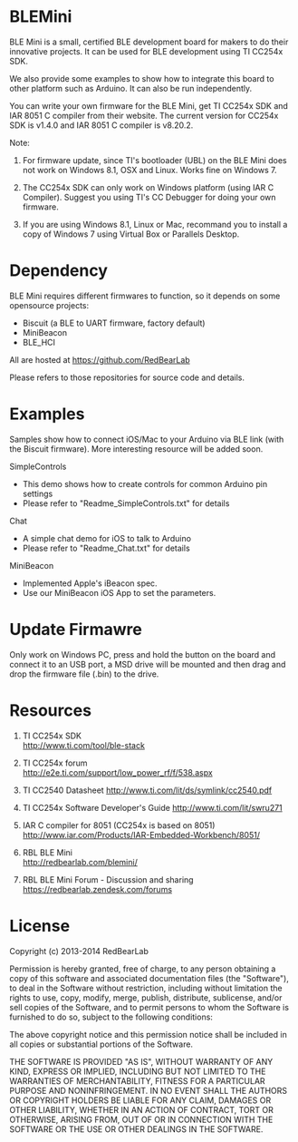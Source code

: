 BLEMini
=======

BLE Mini is a small, certified BLE development board for makers to do their innovative projects. It can be used for BLE development using TI CC254x SDK.

We also provide some examples to show how to integrate this board to other platform such as Arduino. It can also be run independently.

You can write your own firmware for the BLE Mini, get TI CC254x SDK and IAR 8051 C compiler from their website. The current version for CC254x SDK is v1.4.0 and IAR 8051 C compiler is v8.20.2.

Note:

1. For firmware update, since TI's bootloader (UBL) on the BLE Mini does not work on Windows 8.1, OSX and Linux. Works fine on Windows 7.

2. The CC254x SDK can only work on Windows platform (using IAR C Compiler). Suggest you using TI's CC Debugger for doing your own firmware.

3. If you are using Windows 8.1, Linux or Mac, recommand you to install a copy of Windows 7 using Virtual Box or Parallels Desktop.


Dependency
==========

BLE Mini requires different firmwares to function, so it depends on some opensource projects:<br/>
- Biscuit (a BLE to UART firmware, factory default)
- MiniBeacon
- BLE_HCI

All are hosted at https://github.com/RedBearLab

Please refers to those repositories for source code and details.


Examples
========

Samples show how to connect iOS/Mac to your Arduino via BLE link (with the Biscuit firmware). More interesting resource will be added soon.

SimpleControls
- This demo shows how to create controls for common Arduino pin settings
- Please refer to "Readme_SimpleControls.txt" for details

Chat
- A simple chat demo for iOS to talk to Arduino
- Please refer to "Readme_Chat.txt" for details

MiniBeacon
- Implemented Apple's iBeacon spec.
- Use our MiniBeacon iOS App to set the parameters.


Update Firmawre
===============

Only work on Windows PC, press and hold the button on the board and connect it to an USB port, a MSD drive will be mounted and then drag and drop the firmware file (.bin) to the drive.


Resources
=========

1. TI CC254x SDK<br/>
http://www.ti.com/tool/ble-stack

2. TI CC254x forum<br/>
http://e2e.ti.com/support/low_power_rf/f/538.aspx 

3. TI CC2540 Datasheet
http://www.ti.com/lit/ds/symlink/cc2540.pdf

4. TI CC254x Software Developer's Guide
http://www.ti.com/lit/swru271
 
5. IAR C compiler for 8051 (CC254x is based on 8051)<br/>
http://www.iar.com/Products/IAR-Embedded-Workbench/8051/

6. RBL BLE Mini<br/>
http://redbearlab.com/blemini/

7. RBL BLE Mini Forum - Discussion and sharing<br/>
https://redbearlab.zendesk.com/forums


License
=======

Copyright (c) 2013-2014 RedBearLab

Permission is hereby granted, free of charge, to any person obtaining a copy
of this software and associated documentation files (the "Software"), to deal 
in the Software without restriction, including without limitation the rights 
to use, copy, modify, merge, publish, distribute, sublicense, and/or sell
copies of the Software, and to permit persons to whom the Software is
furnished to do so, subject to the following conditions:

The above copyright notice and this permission notice shall be included in all
copies or substantial portions of the Software.

THE SOFTWARE IS PROVIDED "AS IS", WITHOUT WARRANTY OF ANY KIND, EXPRESS OR
IMPLIED, INCLUDING BUT NOT LIMITED TO THE WARRANTIES OF MERCHANTABILITY,
FITNESS FOR A PARTICULAR PURPOSE AND NONINFRINGEMENT. IN NO EVENT SHALL THE
AUTHORS OR COPYRIGHT HOLDERS BE LIABLE FOR ANY CLAIM, DAMAGES OR OTHER 
LIABILITY, WHETHER IN AN ACTION OF CONTRACT, TORT OR OTHERWISE, ARISING FROM,
OUT OF OR IN CONNECTION WITH THE SOFTWARE OR THE USE OR OTHER DEALINGS IN THE
SOFTWARE.
